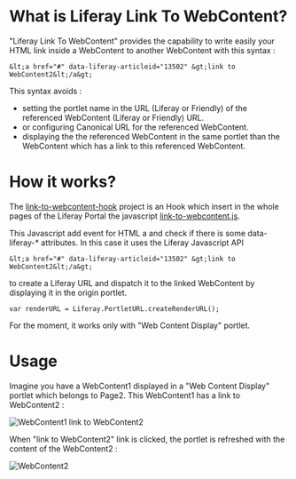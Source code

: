 # What is Liferay Link To WebContent?

"Liferay Link To WebContent" provides the capability to write easily your HTML link inside a WebContent to another WebContent with this syntax : 

	&lt;a href="#" data-liferay-articleid="13502" &gt;link to WebContent2&lt;/a&gt;
	
This syntax avoids :

 * setting the portlet name in the URL (Liferay or Friendly) of the referenced WebContent (Liferay or Friendly) URL.
 * or configuring Canonical URL for the referenced WebContent.
 * displaying the the referenced WebContent in the same portlet than the WebContent which has a link to this referenced WebContent.

# How it works?

The [link-to-webcontent-hook](https://github.com/angelozerr/liferay-link-to-webcontent/tree/master/link-to-webcontent-hook) project is an Hook which insert in the whole pages of the Liferay Portal the 
javascript [link-to-webcontent.js](https://github.com/angelozerr/liferay-link-to-webcontent/blob/master/link-to-webcontent-hook/docroot/META-INF/custom_jsps/html/js/link-to-webcontent.js).

This Javascript add event for HTML a and check if there is some data-liferay-* attributes. In this case it uses the Liferay Javascript API 

	&lt;a href="#" data-liferay-articleid="13502" &gt;link to WebContent2&lt;/a&gt;

to create a Liferay URL and dispatch it to the linked WebContent by displaying it in the origin portlet.

	var renderURL = Liferay.PortletURL.createRenderURL();

For the moment, it works only with "Web Content Display" portlet.

# Usage

Imagine you have a WebContent1 displayed in a "Web Content Display" portlet which belongs to Page2. This WebContent1 has a link to WebContent2 : 

![WebContent1 link to WebContent2](https://github.com/angelozerr/liferay-link-to-webcontent/wiki/images/WebContent1InPage2.png)

When "link to WebContent2" link is clicked, the portlet is refreshed with the content of the WebContent2 : 

![WebContent2](https://github.com/angelozerr/liferay-link-to-webcontent/wiki/images/WebContent2InPage2.png)
